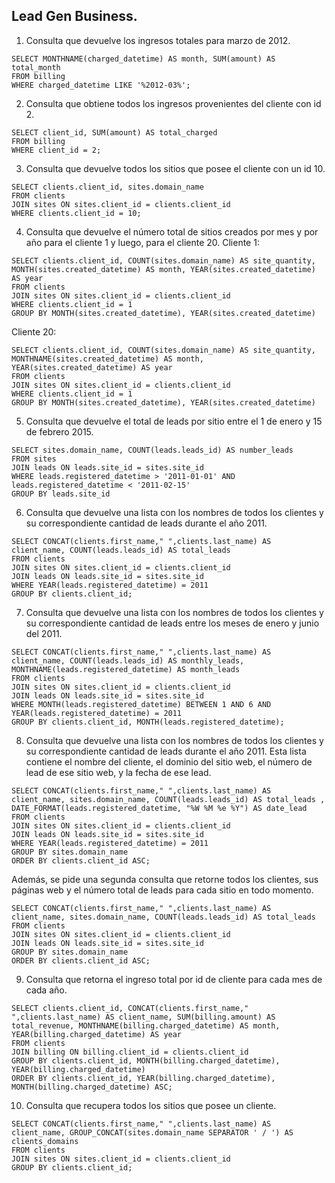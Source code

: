 ## Lead Gen Business.

1. Consulta que devuelve los ingresos totales para marzo de 2012.
```
SELECT MONTHNAME(charged_datetime) AS month, SUM(amount) AS total_month
FROM billing
WHERE charged_datetime LIKE '%2012-03%';
```
2. Consulta que obtiene todos los ingresos provenientes del cliente con id 2.
```
SELECT client_id, SUM(amount) AS total_charged
FROM billing
WHERE client_id = 2;
```
3. Consulta que devuelve todos los sitios que posee el cliente con un id 10.
```
SELECT clients.client_id, sites.domain_name
FROM clients
JOIN sites ON sites.client_id = clients.client_id
WHERE clients.client_id = 10;
```
4. Consulta que devuelve el número total de sitios creados por mes y por año para el cliente 1 y luego, para el cliente 20.
Cliente 1:
```
SELECT clients.client_id, COUNT(sites.domain_name) AS site_quantity, MONTH(sites.created_datetime) AS month, YEAR(sites.created_datetime) AS year
FROM clients
JOIN sites ON sites.client_id = clients.client_id
WHERE clients.client_id = 1
GROUP BY MONTH(sites.created_datetime), YEAR(sites.created_datetime)
```
Cliente 20:
```
SELECT clients.client_id, COUNT(sites.domain_name) AS site_quantity, MONTHNAME(sites.created_datetime) AS month, YEAR(sites.created_datetime) AS year
FROM clients
JOIN sites ON sites.client_id = clients.client_id
WHERE clients.client_id = 1
GROUP BY MONTH(sites.created_datetime), YEAR(sites.created_datetime)
```
5. Consulta que devuelve el total de leads por sitio entre el 1 de enero y 15 de febrero 2015.
```
SELECT sites.domain_name, COUNT(leads.leads_id) AS number_leads
FROM sites
JOIN leads ON leads.site_id = sites.site_id
WHERE leads.registered_datetime > '2011-01-01' AND leads.registered_datetime < '2011-02-15'
GROUP BY leads.site_id
```
6. Consulta que devuelve una lista con los nombres de todos los clientes y su correspondiente cantidad de leads durante el año 2011.
```
SELECT CONCAT(clients.first_name," ",clients.last_name) AS client_name, COUNT(leads.leads_id) AS total_leads
FROM clients
JOIN sites ON sites.client_id = clients.client_id
JOIN leads ON leads.site_id = sites.site_id
WHERE YEAR(leads.registered_datetime) = 2011
GROUP BY clients.client_id;
```
7. Consulta que devuelve una lista con los nombres de todos los clientes y su correspondiente cantidad de leads entre los meses de enero y junio del 2011.
```
SELECT CONCAT(clients.first_name," ",clients.last_name) AS client_name, COUNT(leads.leads_id) AS monthly_leads, MONTHNAME(leads.registered_datetime) AS month_leads
FROM clients
JOIN sites ON sites.client_id = clients.client_id
JOIN leads ON leads.site_id = sites.site_id
WHERE MONTH(leads.registered_datetime) BETWEEN 1 AND 6 AND YEAR(leads.registered_datetime) = 2011
GROUP BY clients.client_id, MONTH(leads.registered_datetime);
```
8. Consulta que devuelve una lista con los nombres de todos los clientes y su correspondiente cantidad de leads durante el año 2011. Esta lista contiene el nombre del cliente, el dominio del sitio web, el número de lead de ese sitio web, y la fecha de ese lead.
```
SELECT CONCAT(clients.first_name," ",clients.last_name) AS client_name, sites.domain_name, COUNT(leads.leads_id) AS total_leads , DATE_FORMAT(leads.registered_datetime, "%W %M %e %Y") AS date_lead
FROM clients
JOIN sites ON sites.client_id = clients.client_id
JOIN leads ON leads.site_id = sites.site_id
WHERE YEAR(leads.registered_datetime) = 2011
GROUP BY sites.domain_name
ORDER BY clients.client_id ASC;
```
Además, se pide una segunda consulta que retorne todos los clientes, sus páginas web y el número total de leads para cada sitio en todo momento.
```
SELECT CONCAT(clients.first_name," ",clients.last_name) AS client_name, sites.domain_name, COUNT(leads.leads_id) AS total_leads
FROM clients
JOIN sites ON sites.client_id = clients.client_id
JOIN leads ON leads.site_id = sites.site_id
GROUP BY sites.domain_name
ORDER BY clients.client_id ASC;
```
9. Consulta que retorna el ingreso total por id de cliente para cada mes de cada año.
```
SELECT clients.client_id, CONCAT(clients.first_name," ",clients.last_name) AS client_name, SUM(billing.amount) AS total_revenue, MONTHNAME(billing.charged_datetime) AS month, YEAR(billing.charged_datetime) AS year
FROM clients
JOIN billing ON billing.client_id = clients.client_id
GROUP BY clients.client_id, MONTH(billing.charged_datetime), YEAR(billing.charged_datetime)
ORDER BY clients.client_id, YEAR(billing.charged_datetime), MONTH(billing.charged_datetime) ASC;
```
10. Consulta que recupera todos los sitios que posee un cliente.
```
SELECT CONCAT(clients.first_name," ",clients.last_name) AS client_name, GROUP_CONCAT(sites.domain_name SEPARATOR ' / ') AS clients_domains
FROM clients
JOIN sites ON sites.client_id = clients.client_id
GROUP BY clients.client_id;
```
